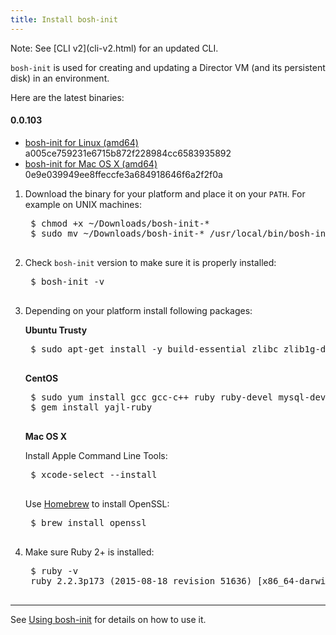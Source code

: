 ```yaml
---
title: Install bosh-init
---
```


<p class="note">Note: See [CLI v2](cli-v2.html) for an updated CLI.</p>

`bosh-init` is used for creating and updating a Director VM (and its persistent disk) in an environment.

Here are the latest binaries:

<div class="well">
  <h4>0.0.103</h4>
  <ul>
    <li><a href="https://s3.amazonaws.com/bosh-init-artifacts/bosh-init-0.0.103-linux-amd64">bosh-init for Linux (amd64)</a> <span class="sha1">a005ce759231e6715b872f228984cc6583935892</span></li>
    <li><a href="https://s3.amazonaws.com/bosh-init-artifacts/bosh-init-0.0.103-darwin-amd64">bosh-init for Mac OS X (amd64)</a> <span class="sha1">0e9e039949ee8ffeccfe3a684918646f6a2f2f0a</span></li>
  </ul>
</div>

1. Download the binary for your platform and place it on your `PATH`. For example on UNIX machines:

	<pre class="terminal">
	$ chmod +x ~/Downloads/bosh-init-*
	$ sudo mv ~/Downloads/bosh-init-* /usr/local/bin/bosh-init
	</pre>

1. Check `bosh-init` version to make sure it is properly installed:

	<pre class="terminal">
	$ bosh-init -v
	</pre>

1. Depending on your platform install following packages:

	**Ubuntu Trusty**

	<pre class="terminal">
	$ sudo apt-get install -y build-essential zlibc zlib1g-dev ruby ruby-dev openssl libxslt-dev libxml2-dev libssl-dev libreadline6 libreadline6-dev libyaml-dev libsqlite3-dev sqlite3
	</pre>

	**CentOS**

	<pre class="terminal">
	$ sudo yum install gcc gcc-c++ ruby ruby-devel mysql-devel postgresql-devel postgresql-libs sqlite-devel libxslt-devel libxml2-devel patch openssl
	$ gem install yajl-ruby
	</pre>

	**Mac OS X**

	Install Apple Command Line Tools:
	<pre class="terminal">
	$ xcode-select --install
	</pre>

	Use [Homebrew](http://brew.sh) to install OpenSSL:
	<pre class="terminal">
	$ brew install openssl
	</pre>

1. Make sure Ruby 2+ is installed:

	<pre class="terminal">
	$ ruby -v
	ruby 2.2.3p173 (2015-08-18 revision 51636) [x86_64-darwin14]
	</pre>

---
See [Using bosh-init](using-bosh-init.html) for details on how to use it.
